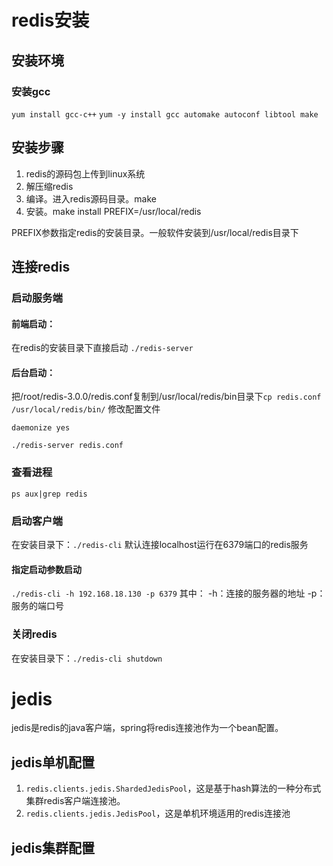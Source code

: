 # redis安装
## 安装环境
### 安装gcc
`yum install gcc-c++`
`yum -y install gcc automake autoconf libtool make`
## 安装步骤
1. redis的源码包上传到linux系统
2. 解压缩redis
3. 编译。进入redis源码目录。make
4. 安装。make install PREFIX=/usr/local/redis

PREFIX参数指定redis的安装目录。一般软件安装到/usr/local/redis目录下

## 连接redis
### 启动服务端
#### 前端启动：
在redis的安装目录下直接启动 `./redis-server `
#### 后台启动：
把/root/redis-3.0.0/redis.conf复制到/usr/local/redis/bin目录下`cp redis.conf /usr/local/redis/bin/`
修改配置文件
```properties
daemonize yes
```
`./redis-server redis.conf`
### 查看进程
`ps aux|grep redis`
### 启动客户端
在安装目录下：`./redis-cli`
默认连接localhost运行在6379端口的redis服务
#### 指定启动参数启动
`./redis-cli -h 192.168.18.130 -p 6379`
其中：
-h：连接的服务器的地址
-p：服务的端口号
### 关闭redis
在安装目录下：`./redis-cli shutdown`
# jedis
jedis是redis的java客户端，spring将redis连接池作为一个bean配置。
## jedis单机配置
1. `redis.clients.jedis.ShardedJedisPool`，这是基于hash算法的一种分布式集群redis客户端连接池。
2. `redis.clients.jedis.JedisPool`，这是单机环境适用的redis连接池
## jedis集群配置
